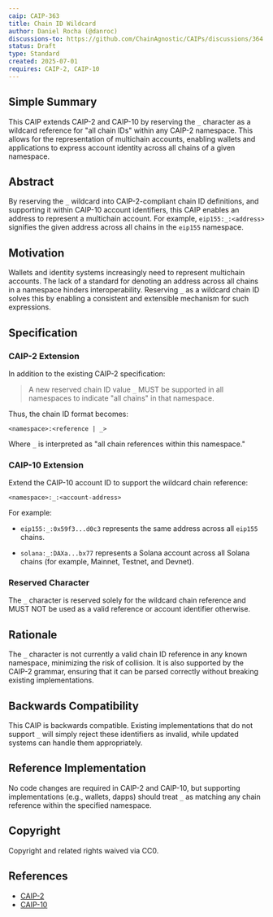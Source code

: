 ```yaml
---
caip: CAIP-363
title: Chain ID Wildcard
author: Daniel Rocha (@danroc)
discussions-to: https://github.com/ChainAgnostic/CAIPs/discussions/364
status: Draft
type: Standard
created: 2025-07-01
requires: CAIP-2, CAIP-10
---
```


## Simple Summary

This CAIP extends CAIP-2 and CAIP-10 by reserving the `_` character as a
wildcard reference for "all chain IDs" within any CAIP-2 namespace. This allows
for the representation of multichain accounts, enabling wallets and
applications to express account identity across all chains of a given
namespace.

## Abstract

By reserving the `_` wildcard into CAIP-2-compliant chain ID definitions, and
supporting it within CAIP-10 account identifiers, this CAIP enables an address
to represent a multichain account. For example, `eip155:_:<address>` signifies
the given address across all chains in the `eip155` namespace.

## Motivation

Wallets and identity systems increasingly need to represent multichain
accounts. The lack of a standard for denoting an address across all chains in a
namespace hinders interoperability. Reserving `_` as a wildcard chain ID solves
this by enabling a consistent and extensible mechanism for such expressions.

## Specification

### CAIP-2 Extension

In addition to the existing CAIP-2 specification:

> A new reserved chain ID value `_` MUST be supported in all namespaces to
> indicate "all chains" in that namespace.

Thus, the chain ID format becomes:

```text
<namespace>:<reference | _>
```

Where `_` is interpreted as "all chain references within this namespace."

### CAIP-10 Extension

Extend the CAIP-10 account ID to support the wildcard chain reference:

```text
<namespace>:_:<account-address>
```

For example:

- `eip155:_:0x59f3...d0c3` represents the same address across all `eip155`
  chains.

- `solana:_:DAXa...bx77` represents a Solana account across all Solana chains
  (for example, Mainnet, Testnet, and Devnet).

### Reserved Character

The `_` character is reserved solely for the wildcard chain reference and MUST
NOT be used as a valid reference or account identifier otherwise.

## Rationale

The `_` character is not currently a valid chain ID reference in any known
namespace, minimizing the risk of collision. It is also supported by the CAIP-2
grammar, ensuring that it can be parsed correctly without breaking existing
implementations.

## Backwards Compatibility

This CAIP is backwards compatible. Existing implementations that do not
support `_` will simply reject these identifiers as invalid, while updated
systems can handle them appropriately.

## Reference Implementation

No code changes are required in CAIP-2 and CAIP-10, but supporting
implementations (e.g., wallets, dapps) should treat `_` as matching any chain
reference within the specified namespace.

## Copyright

Copyright and related rights waived via CC0.

## References

- [CAIP-2]
- [CAIP-10]

[CAIP-2]: https://chainagnostic.org/CAIPs/caip-2
[CAIP-10]: https://chainagnostic.org/CAIPs/caip-10

